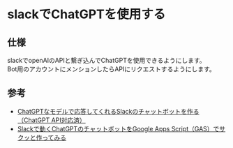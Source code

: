 # slackでChatGPTを使用する


## 仕様
slackでopenAIのAPIと繋ぎ込んでChatGPTを使用できるようにします。  
Bot用のアカウントにメンションしたらAPIにリクエストするようにします。

## 参考
- [ChatGPTなモデルで応答してくれるSlackのチャットボットを作る（ChatGPT API対応済）](https://qiita.com/Cliffford/items/162011abcc8c1e60f002)
- [Slackで動くChatGPTのチャットボットをGoogle Apps Script（GAS）でサクッと作ってみる
](https://zenn.dev/lclco/articles/712d482d07e18c)
